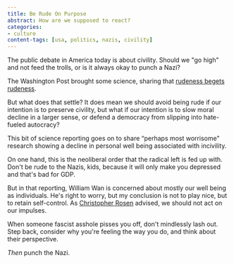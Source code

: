 ```yaml
---
title: Be Rude On Purpose
abstract: How are we supposed to react?
categories:
- culture
content-tags: [usa, politics, nazis, civility]
---
```

The public debate in America today is about civility. Should we "go high" and not feed the trolls, or is it always okay to punch a Nazi?

The Washington Post brought some science, sharing that [rudeness begets rudeness](https://www.washingtonpost.com/news/speaking-of-science/wp/2018/06/26/when-we-fight-fire-with-fire-rudeness-can-be-as-contagious-as-common-cold-research-shows/).

But what does that settle? It does mean we should avoid being rude if our intention is to preserve civility, but what if our intention is to slow moral decline in a larger sense, or defend a democracy from slipping into hate-fueled autocracy?

This bit of science reporting goes on to share “perhaps most worrisome" research showing a decline in personal well being associated with incivility.

On one hand, this is the neoliberal order that the radical left is fed up with. Don't be rude to the Nazis, kids, because it will only make you depressed and that's bad for GDP.

But in that reporting, William Wan is concerned about mostly our well being as individuals. He's right to worry, but my conclusion is not to play nice, but to retain self-control. As [Christopher Rosen](https://www.researchgate.net/profile/Christopher_Rosen) advised, we should not act on our impulses.

When someone fascist asshole pisses you off, don't mindlessly lash out. Step back, consider why you're feeling the way you do, and think about their perspective.

_Then_ punch the Nazi.
